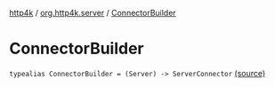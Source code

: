 [http4k](../index.md) / [org.http4k.server](index.md) / [ConnectorBuilder](./-connector-builder.md)

# ConnectorBuilder

`typealias ConnectorBuilder = (Server) -> ServerConnector` [(source)](https://github.com/http4k/http4k/blob/master/http4k-server-jetty/src/main/kotlin/org/http4k/server/jetty.kt#L56)